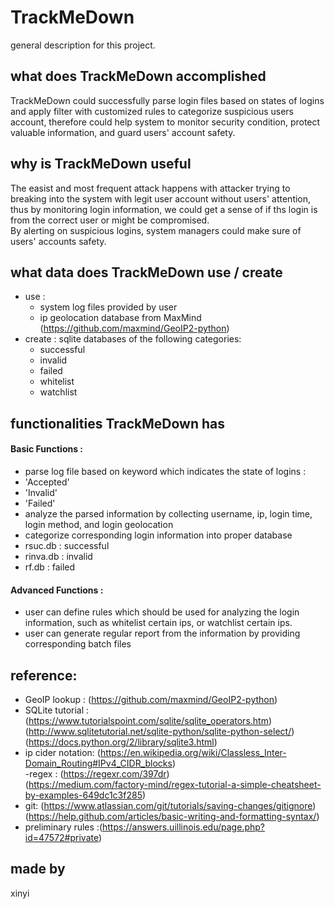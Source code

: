 # TrackMeDown 
general description for this project.
<br/>

## what does TrackMeDown accomplished 
TrackMeDown could successfully parse login files based on states of logins and apply filter with customized rules to categorize suspicious users account, therefore could help system to monitor security condition, protect valuable information, and guard users' account safety. <br/>

## why is TrackMeDown useful 
The easist and most frequent attack happens with attacker trying to breaking into the system with legit user account without users' attention, thus by monitoring login information, we could get a sense of if ths login is from the correct user or might be compromised. <br/>
By alerting on suspicious logins, system managers could make sure of users' accounts safety. <br/>

## what data does TrackMeDown use / create 
- use :
  - system log files provided by user 
  - ip geolocation database from MaxMind (https://github.com/maxmind/GeoIP2-python)
- create :
sqlite databases of the following categories:
  - successful 
  - invalid 
  - failed
  - whitelist
  - watchlist 
 
 ## functionalities TrackMeDown has 
 #### Basic Functions :
 - parse log file based on keyword which indicates the state of logins :
  - 'Accepted' 
  - 'Invalid'
  - 'Failed'
 - analyze the parsed information by collecting username, ip, login time, login method, and login geolocation 
 - categorize corresponding login information into proper database
  - rsuc.db : successful 
  - rinva.db : invalid 
  - rf.db : failed 
 #### Advanced Functions :
 - user can define rules which should be used for analyzing the login information, such as whitelist certain ips, or watchlist certain ips. 
 - user can generate regular report from the information by providing corresponding batch files 
 
 ## reference:
 - GeoIP lookup : (https://github.com/maxmind/GeoIP2-python)
 - SQLite tutorial : 
 (https://www.tutorialspoint.com/sqlite/sqlite_operators.htm) <br/>
 (http://www.sqlitetutorial.net/sqlite-python/sqlite-python-select/) <br/>
 (https://docs.python.org/2/library/sqlite3.html) <br/>
 - ip cider notation: (https://en.wikipedia.org/wiki/Classless_Inter-Domain_Routing#IPv4_CIDR_blocks) <br/> 
 -regex : (https://regexr.com/397dr) </br>
 (https://medium.com/factory-mind/regex-tutorial-a-simple-cheatsheet-by-examples-649dc1c3f285) <br/>
 - git: (https://www.atlassian.com/git/tutorials/saving-changes/gitignore) <br/>
 (https://help.github.com/articles/basic-writing-and-formatting-syntax/) <br/> 
 - preliminary rules :(https://answers.uillinois.edu/page.php?id=47572#private) <br/>
 
 ## made by 
 xinyi 
  
 

